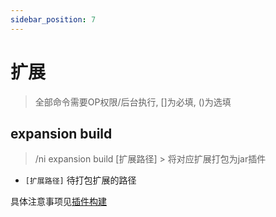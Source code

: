 ```yaml
---
sidebar_position: 7
---
```


# 扩展

> 全部命令需要OP权限/后台执行, []为必填, ()为选填

## expansion build

> /ni expansion build \[扩展路径\] > 将对应扩展打包为jar插件

* `[扩展路径]` 待打包扩展的路径

具体注意事项见[插件构建](扩展/功能详解/插件构建.md)
